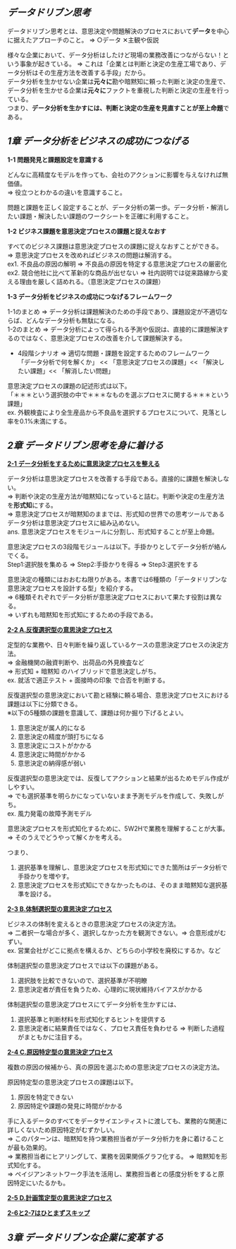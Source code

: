 ***データドリブン思考***
---

データドリブン思考とは、意思決定や問題解決のプロセスにおいて**データ**を中心に据えたアプローチのこと。
⇒ ○データ  ✕主観や仮説

様々な企業において、データ分析はしたけど現場の業務改善につながらない！という事象が起きている。
⇒ これは「企業とは判断と決定の生産工場であり、データ分析はその生産方法を改善する手段」だから。<br>
データ分析を生かせない企業は**元々に**勘や暗黙知に頼った判断と決定の生産で、データ分析を生かせる企業は**元々に**ファクトを重視した判断と決定の生産を行っている。<br>
つまり、**データ分析を生かすには、判断と決定の生産を見直すことが至上命題**である。

***1章 データ分析をビジネスの成功につなげる***
---

**1-1 問題発見と課題設定を意識する**

どんなに高精度なモデルを作っても、会社のアクションに影響を与えなければ無価値。<br>
⇒ 役立つとわかるの違いを意識すること。

問題と課題を正しく設定することが、データ分析の第一歩。データ分析・解消したい課題・解決したい課題のワークシートを正確に利用すること。

**1-2 ビジネス課題を意思決定プロセスの課題と捉えなおす**

すべてのビジネス課題は意思決定プロセスの課題に捉えなおすことができる。<br>
⇒ 意思決定プロセスを改めればビジネスの問題は解消する。<br>
ex1. 不良品の原因の解明 ⇒ 不良品の原因を特定する意思決定プロセスの厳密化<br>
ex2. 競合他社に比べて革新的な商品が出せない ⇒ 社内説明では従来路線から変える理由を厳しく詰めれる。（意思決定プロセスの課題）

**1-3 データ分析をビジネスの成功につなげるフレームワーク**

1-1のまとめ ⇒ データ分析は課題解決のための手段であり、課題設定が不適切ならば、どんなデータ分析も無駄になる。<br>
1-2のまとめ ⇒ データ分析によって得られる予測や仮説は、直接的に課題解決するのではなく、意思決定プロセスの改善を介して課題解決する。<br>

- 4段階シナリオ ⇒ 適切な問題・課題を設定するためのフレームワーク<br>
「データ分析で何を解くか」 << 「意思決定プロセスの課題」<< 「解決したい課題」<< 「解消したい問題」

意思決定プロセスの課題の記述形式は以下。<br>
「＊＊＊という選択肢の中で＊＊＊なものを選ぶプロセスに関する＊＊＊という課題」<br>
ex. 外観検査により全生産品から不良品を選択するプロセスについて、見落とし率を0.1%未満にする。

***2章 データドリブン思考を身に着ける***
---

<u>**2-1 データ分析をするために意思決定プロセスを整える**</u>

データ分析は意思決定プロセスを改善する手段である。直接的に課題を解決しない。<br>
⇒ 判断や決定の生産方法が暗黙知になっていると詰む。判断や決定の生産方法を**形式知**にする。<br>
⇒ 意思決定プロセスが暗黙知のままでは、形式知の世界での思考ツールであるデータ分析は意思決定プロセスに組み込めない。<br>
ans. 意思決定プロセスをモジュールに分割し、形式知することが至上命題。

意思決定プロセスの3段階モジュールは以下。手掛かりとしてデータ分析が絡んでくる。<br>
Step1:選択肢を集める ⇒ Step2:手掛かりを得る ⇒ Step3:選択をする

意思決定の種類にはおおむね限りがある。本書では6種類の「データドリブンな意思決定プロセスを設計する型」を紹介する。<br>
⇒ 6種類それぞれでデータ分析が意思決定プロセスにおいて果たす役割は異なる。<br>
⇒ いずれも暗黙知を形式知にするための手段である。

<u>**2-2 A.反復選択型の意思決定プロセス**</u>

定型的な業務や、日々判断を繰り返しているケースの意思決定プロセスの決定方法。<br>
⇒ 金融機関の融資判断や、出荷品の外見検査など<br>
⇒ 形式知 + 暗黙知 のハイブリッドで意思決定しがち。<br>
ex. 就活で適正テスト + 面接時の印象 で合否を判断する。

反復選択型の意思決定において勘と経験に頼る場合、意思決定プロセスにおける課題は以下に分類できる。<br>
※以下の5種類の課題を意識して、課題は何か掘り下げるとよい。
1. 意思決定が属人的になる
2. 意思決定の精度が頭打ちになる
3. 意思決定にコストがかかる
4. 意思決定に時間がかかる
5. 意思決定の納得感が弱い

反復選択型の意思決定では、反復してアクションと結果が出るためモデル作成がしやすい。<br>
⇒ でも選択基準を明らかになっていないまま予測モデルを作成して、失敗しがち。<br>
ex. 風力発電の故障予測モデル

意思決定プロセスを形式知化するために、5W2Hで業務を理解することが大事。
⇒ そのうえでどうやって解くかを考える。

つまり、<br>
1. 選択基準を理解し、意思決定プロセスを形式知にできた箇所はデータ分析で手掛かりを増やす。
2. 意思決定プロセスを形式知にできなかったものは、そのまま暗黙知な選択基準を設ける。


<u>**2-3 B.体制選択型の意思決定プロセス**</u>

ビジネスの体制を変えるときの意思決定プロセスの決定方法。<br>
⇒ 二者択一な場合が多く、選択しなかった方を観測できない。⇒ 合意形成がむずい。<br>
ex. 営業会社がどこに拠点を構えるか、どちらの小学校を廃校にするか。など

体制選択型の意思決定プロセスでは以下の課題がある。
1. 選択肢を比較できないので、選択基準が不明瞭
2. 意思決定者が責任を負うため、心理的に現状維持バイアスがかかる

体制選択型の意思決定プロセスにてデータ分析を生かすには、<br>
1. 選択基準と判断材料を形式知化するヒントを提供する
2. 意思決定者に結果責任ではなく、プロセス責任を負わせる ⇒ 判断した過程がまともかに注目する。

<u>**2-4 C.原因特定型の意思決定プロセス**</u>

複数の原因の候補から、真の原因を選ぶための意思決定プロセスの決定方法。

原因特定型の意思決定プロセスの課題は以下。
1. 原因を特定できない
2. 原因特定や課題の発見に時間がかかる

手に入るデータのすべてをデータサイエンティストに渡しても、業務的な関連に詳しくないため原因特定がむずかしい。<br>
⇒ このパターンは、暗黙知を持つ業務担当者がデータ分析力を身に着けることが最も効果的。<br>
⇒ 業務担当者にヒアリングして、業務を因果関係グラフ化する。 ⇒ 暗黙知を形式知化する。<br>
⇒ ペイジアンネットワーク手法を活用し、業務担当者との感度分析をすると原因特定にいたるかも。

<u>**2-5 D.計画策定型の意思決定プロセス**</u>



<u>**2-6と2-7はひとまずスキップ**</u>

***3章 データドリブンな企業に変革する***
---